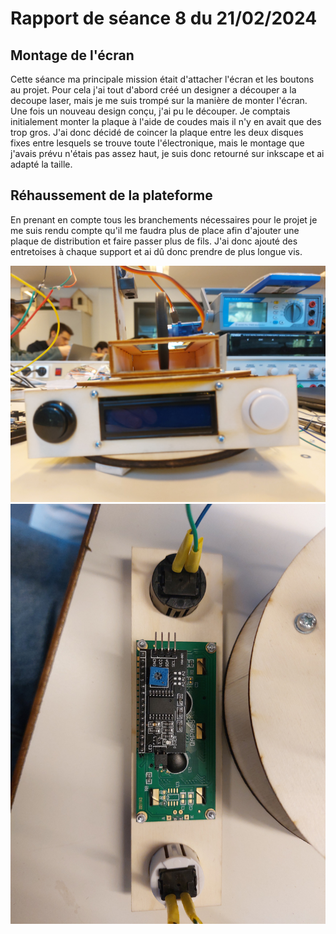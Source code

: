 # Rapport de séance 8 du 21/02/2024

## Montage de l'écran
Cette séance ma principale mission était d'attacher l'écran et les boutons au projet.
Pour cela j'ai tout d'abord créé un designer a découper a la decoupe laser, mais je me suis trompé sur la manière de monter l'écran. Une fois un nouveau design conçu, j'ai pu le découper. Je comptais initialement monter la plaque à l'aide de coudes mais il n'y en avait que des trop gros. J'ai donc décidé de coincer la plaque entre les deux disques fixes entre lesquels se trouve toute l'électronique, mais le montage que j'avais prévu n'étais pas assez haut, je suis donc retourné sur inkscape et ai adapté la taille.

## Réhaussement de la plateforme
En prenant en compte tous les branchements nécessaires pour le projet je me suis rendu compte qu'il me faudra plus de place afin d'ajouter une plaque de distribution et faire passer plus de fils. J'ai donc ajouté des entretoises à chaque support et ai dû donc prendre de plus longue vis.

<p align="middle">
    <img src="/Images Diverses/ecran monte.jpg" width="600" />
    <img src="/Images Diverses/ecran arriere.jpg" width="600" />
</p>
